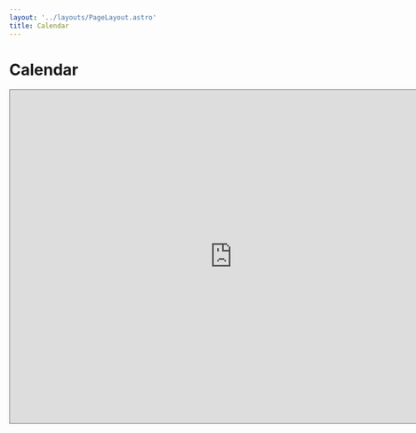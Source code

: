 ```yaml
---
layout: '../layouts/PageLayout.astro'
title: Calendar
---
```


<h1 class="font-bold text-3xl text-center p-4">Calendar</h1>

<div class="row">
  <iframe src="https://calendar.google.com/calendar/embed?height=600&wkst=1&bgcolor=%23ffffff&ctz=America%2FNew_York&src=aTI1MmxnazFjMmdkMHQ5MnQ4OWc3dmpncGhpc3VsZDRAaW1wb3J0LmNhbGVuZGFyLmdvb2dsZS5jb20&src=OTYyZXIwa3ZtcXRua2RmNmkxcXAzZTFtNWhjcTEwcGRAaW1wb3J0LmNhbGVuZGFyLmdvb2dsZS5jb20&src=dWZlamxtanExaG9sczE4bDRuZGVqYzNycmU5bXVzbDVAaW1wb3J0LmNhbGVuZGFyLmdvb2dsZS5jb20&src=bW1xczEzbmNpcTV0Z3E3c2JnbGZ0Zmd2OGwwM2pndXNAaW1wb3J0LmNhbGVuZGFyLmdvb2dsZS5jb20&src=dWZhaXMuY29tX2JjMnI2NmR0b2ltZDRibTBha3VpNG83cDRnQGdyb3VwLmNhbGVuZGFyLmdvb2dsZS5jb20&src=YWFzdS51ZkBnbWFpbC5jb20&src=dWZjb3Vuc2VsaW5nQGdtYWlsLmNvbQ&color=%239E69AF&color=%237CB342&color=%23AD1457&color=%233F51B5&color=%23E67C73&color=%23E4C441&color=%234285F4" style="border:solid 1px #777" width="800" height="600" frameborder="0" scrolling="no"></iframe>
    </div>
<br><br>
